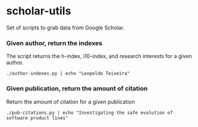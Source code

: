 # scholar-utils


Set of scripts to grab data from Google Scholar.


### Given author, return the indexes

The script returns the h-index, i10-index, and research interests for a given author.

```
./author-indexes.py | echo "Leopoldo Teixeira"
```

### Given publication, return the amount of citation

Return the amount of citation for a given publication


```
./pub-citations.py | echo "Investigating the safe evolution of software product lines"
```

